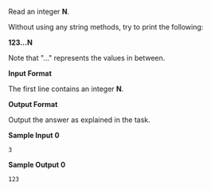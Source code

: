Read an integer **N**.

Without using any string methods, try to print the following:

**123...N**

Note that "..." represents the values in between.

**Input Format**

The first line contains an integer **N**.

**Output Format**

Output the answer as explained in the task.

**Sample Input 0**

```
3
```

**Sample Output 0**

```
123
```
